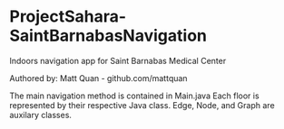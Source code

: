 # ProjectSahara-SaintBarnabasNavigation
Indoors navigation app for Saint Barnabas Medical Center

Authored by:
Matt Quan - github.com/mattquan


The main navigation method is contained in Main.java
Each floor is represented by their respective Java class.
Edge, Node, and Graph are auxilary classes.

